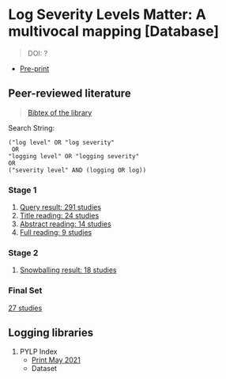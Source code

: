 # Log Severity Levels Matter: A multivocal mapping  \[Database\]
> DOI: ?

* [Pre-print](?)


## Peer-reviewed literature
> [Bibtex of the library](all-papers-final.bib)

Search String:
```
("log level" OR "log severity" 
 OR 
"logging level" OR "logging severity"
OR 
("severity level" AND (logging OR log))
 ```
### Stage 1
1. [Query result: 291 studies](peer-reviewed-literature/step1-studies-query.csv)
2. [Title reading: 24 studies](peer-reviewed-literature/step2-studies-title-reading.csv)
3. [Abstract reading: 14 studies](peer-reviewed-literature/step3-studies-abstract-reading.csv)
4. [Full reading: 9 studies](peer-reviewed-literature/step4-studies-full-reading.csv)

### Stage 2
1. [Snowballing result: 18 studies](peer-reviewed-literature/stage2-full-snowballing.csv)

### Final Set
[27 studies](peer-reviewed-literature/studies-final-set.csv)


## Logging libraries

1. PYLP Index
    - [Print May 2021](logging-libraries/prints/PYLP-index-May-2021.pdf)
    - Dataset